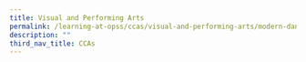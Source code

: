 ```yaml
---
title: Visual and Performing Arts
permalink: /learning-at-opss/ccas/visual-and-performing-arts/modern-dance
description: ""
third_nav_title: CCAs
---
```


